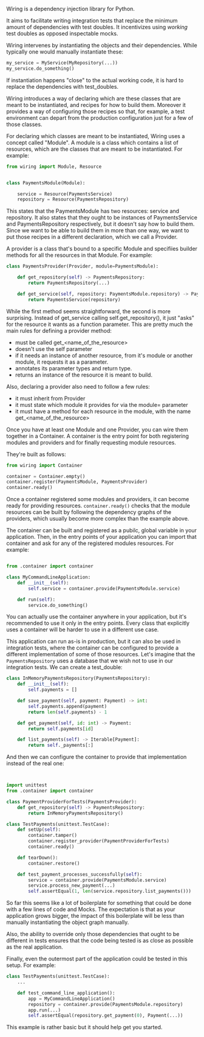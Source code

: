 Wiring is a dependency injection library for Python.

It aims to facilitate writing integration tests that replace the minimum amount of dependencies with test doubles. It incentivizes using _working_ test doubles as opposed inspectable mocks.

Wiring intervenes by instantiating the objects and their dependencies. While typically one would manually instantiate these:

```python
my_service = MyService(MyRepository(...))
my_service.do_something()
```

If instantiation happens "close" to the actual working code, it is hard to replace the dependencies with test_doubles.

Wiring introduces a way of declaring which are these classes that are meant to be instantiated, and recipes for how to
build them. Moreover it provides a way of configuring those recipes so that, for example, a test environment can depart
from the production configuration just for a few of those classes.

For declaring which classes are meant to be instantiated, Wiring uses a concept called "Module". A module is a class
which contains a list of resources, which are the classes that are meant to be instantiated. For example:

```python
from wiring import Module, Resource


class PaymentsModule(Module):

    service = Resource(PaymentsService)
    repository = Resource(PaymentsRepository)
```

This states that the PaymentsModule has two resources: service and repository. It also states that they ought to be instances of PaymentsService and PaymentsRepository respectively, but it doesn't say how to build them. Since we want to be able to build them in more than one way, we want to put those recipes in a different declaration, which we call a Provider.

A provider is a class that's bound to a specific Module and specifiies builder methods for all the resources in that Module. For example:

```python
class PaymentsProvider(Provider, module=PaymentsModule):

    def get_repository(self) -> PaymentsRepository:
        return PaymentsRepository(...)

    def get_service(self, repository: PaymentsModule.repository) -> PaymentsService:
        return PaymentsService(repository)
```


While the first method seems straightforward, the second is more surprising. Instead of get_service calling self.get_repository(), it just "asks" for the resource it wants as a function parameter. This are pretty much the main rules for defining a provider method:

- must be called get_<name_of_the_resource>
- doesn't use the self parameter
- if it needs an instance of another resource, from it's module or another module, it requests it as a parameter.
- annotates its parameter types and return type.
- returns an instance of the resource it is meant to build.

Also, declaring a provider also need to follow a few rules:

- it must inherit from Provider
- it must state which module it provides for via the module= parameter
- it must have a method for each resource in the module, with the name get_<name_of_the_resource>

Once you have at least one Module and one Provider, you can wire them together in a Container. A container is the entry point for both registering modules and providers and for finally requesting module resources.

They're built as follows:

```python
from wiring import Container

container = Container.empty()
container.register(PaymentsModule, PaymentsProvider)
container.ready()
```

Once a container registered some modules and providers, it can become ready for providing resources. `container.ready()` checks that the module resources can be built by following the dependency graphs of the providers, which usually become more complex than the example above.

The container can be built and registered as a pubilc, global variable in your application. Then, in the entry points of your application you can import that container and ask for any of the registered modules resources. For example:

```python

from .container import container

class MyCommandLineApplication:
    def __init__(self):
        self.service = container.provide(PaymentsModule.service)

    def run(self):
        service.do_something()


```

You can actually use the container anywhere in your application, but it's recommended to use it only in the entry points. Every class that explicitly uses a container will be harder to use in a different use case.

This application can run as-is in production, but it can also be used in integration tests, where the container can be configured to provide a different implementation of some of those resources. Let's imagine that the `PaymentsRepository` uses a database that we wish not to use in our integration tests. We can create a test_double:

```python
class InMemoryPaymentsRepository(PaymentsRepository):
    def __init__(self):
        self.payments = []

    def save_payment(self, payment: Payment) -> int:
        self.payments.append(payment)
        return len(self.payments) - 1

    def get_payment(self, id: int) -> Payment:
        return self.payments[id]

    def list_payments(self) -> Iterable[Payment]:
        return self._payments[:]
```

And then we can configure the container to provide that implementation instead of the real one:

```python


import unittest
from .container import container

class PaymentProviderForTests(PaymentsProvider):
    def get_repository(self) -> PaymentsRepository:
        return InMemoryPaymentsRepository()

class TestPayments(unittest.TestCase):
    def setUp(self):
        container.tamper()
        container.register_provider(PaymentProviderForTests)
        container.ready()

    def tearDown():
        container.restore()

    def test_payment_processes_successfully(self):
        service = container.provide(PaymentsModule.service)
        service.process_new_payment(...)
        self.assertEqual(1, len(service.repository.list_payments()))
```

So far this seems like a lot of boilerplate for something that could be done with a few lines of code and Mocks. The expectation is that as your application grows bigger, the impact of this boilerplate will be less than manually instantiating the object graph manually.

Also, the ability to override only those dependencies that ought to be different in tests ensures that the code being tested is as close as possible as the real application.

Finally, even the outermost part of the application could be tested in this setup. For example:

```python
class TestPayments(unittest.TestCase):
    ...

    def test_command_line_application():
        app = MyCommandLineApplication()
        repository = container.provide(PaymentsModule.repository)
        app.run(...)
        self.assertEqual(repository.get_payment(0), Payment(...))
```

This example is rather basic but it should help get you started.
